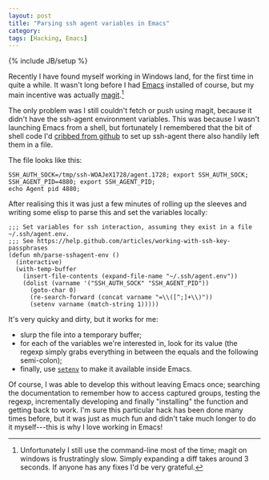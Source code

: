```yaml
---
layout: post
title: "Parsing ssh agent variables in Emacs"
category: 
tags: [Hacking, Emacs]
---
```

{% include JB/setup %}

Recently I have found myself working in Windows land, for the first
time in quite a while.  It wasn't long before I had
[Emacs](http://ftp.gnu.org/gnu/emacs/windows/) installed of course,
but my main incentive was actually
[magit](http://magit.github.io/).[^1]

The only problem was I still couldn't fetch or push using magit,
because it didn't have the ssh-agent environment variables.  This was
because I wasn't launching Emacs from a shell, but fortunately I
remembered that the bit of shell code I'd
[cribbed from github](https://help.github.com/articles/working-with-ssh-key-passphrases)
to set up ssh-agent there also handily left them in a file.

The file looks like this:

    SSH_AUTH_SOCK=/tmp/ssh-WOAJeX1728/agent.1728; export SSH_AUTH_SOCK;
    SSH_AGENT_PID=4880; export SSH_AGENT_PID;
    echo Agent pid 4880;


After realising this it was just a few minutes of rolling up the
sleeves and writing some elisp to parse this and set the variables
locally:

```elisp
;;; Set variables for ssh interaction, assuming they exist in a file ~/.ssh/agent.env.
;;; See https://help.github.com/articles/working-with-ssh-key-passphrases
(defun mh/parse-sshagent-env ()
  (interactive)
  (with-temp-buffer
    (insert-file-contents (expand-file-name "~/.ssh/agent.env"))
    (dolist (varname '("SSH_AUTH_SOCK" "SSH_AGENT_PID"))
      (goto-char 0)
      (re-search-forward (concat varname "=\\([^;]+\\)"))
      (setenv varname (match-string 1)))))
```

It's very quicky and dirty, but it works for me:

* slurp the file into a temporary buffer;
* for each of the variables we're interested in, look for its value
  (the regexp simply grabs everything in between the equals and the
  following semi-colon);
* finally, use
  [`setenv`](http://www.gnu.org/software/emacs/manual/html_node/elisp/System-Environment.html)
  to make it available inside Emacs.

Of course, I was able to develop this without leaving Emacs once;
searching the documentation to remember how to access captured groups,
testing the regexp, incrementally developing and finally "installing"
the function and getting back to work.  I'm sure this particular hack
has been done many times before, but it was just as much fun and
didn't take much longer to do it myself---this is why I love working
in Emacs!

[^1]: Unfortunately I still use the command-line most of the time;
    magit on windows is frustratingly slow.  Simply expanding a diff
    takes around 3 seconds.  If anyone has any fixes I'd be very
    grateful.
